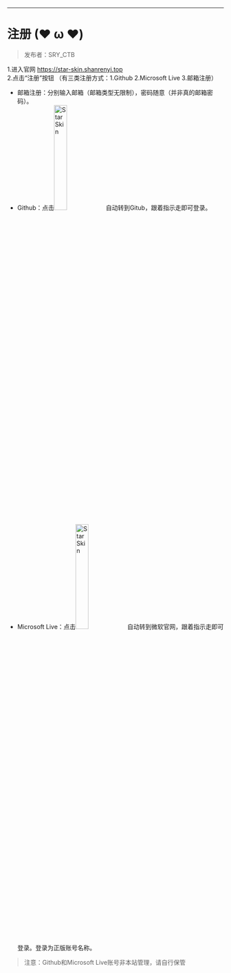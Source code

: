 ------

# 注册 (❤ ω ❤)

> 发布者：SRY_CTB

1.进入官网 https://star-skin.shanrenyi.top
<br>
2.点击“注册”按钮
（有三类注册方式：1.Github  2.Microsoft Live  3.邮箱注册）
- 邮箱注册：分别输入邮箱（邮箱类型无限制），密码随意（并非真的邮箱密码）。
- Github：点击<img src=https://pic-up.star-skin.cn/i/2023/03/08/49221bf1-7148-6749-f9cc-4f346ce83da9.png width=25% alt="StarSkin"/>自动转到Gitub，跟着指示走即可登录。
- Microsoft Live：点击<img src=https://pic-up.star-skin.cn/i/2023/03/08/78f05e6d-d6fd-b75a-b36c-4d8ef41779f6.png width=25% alt="StarSkin"/>自动转到微软官网，跟着指示走即可登录。登录为正版账号名称。
>注意：Github和Microsoft Live账号非本站管理，请自行保管